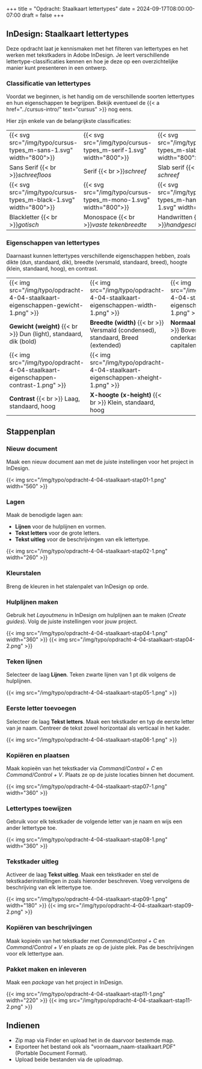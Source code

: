 +++
title = "Opdracht: Staalkaart lettertypes"
date = 2024-09-17T08:00:00-07:00
draft = false
+++

## InDesign: Staalkaart lettertypes

Deze opdracht laat je kennismaken met het filteren van lettertypes en het werken met tekstkaders in Adobe InDesign. Je leert verschillende lettertype-classificaties kennen en hoe je deze op een overzichtelijke manier kunt presenteren in een ontwerp.

### Classificatie van lettertypes

Voordat we beginnen, is het handig om de verschillende soorten lettertypes en hun eigenschappen te begrijpen. Bekijk eventueel de {{< a href="../cursus-intro/" text="cursus" >}} nog eens.

Hier zijn enkele van de belangrijkste classificaties:

|   |   |   |   |
|---|---|---|---|
|{{< svg src="/img/typo/cursus-types_m-sans-1.svg" width="800">}}|{{< svg src="/img/typo/cursus-types_m-serif-1.svg" width="800">}}|{{< svg src="/img/typo/cursus-types_m-slab-1.svg" width="800">}}|{{< svg src="/img/typo/cursus-types_m-script-1.svg" width="800">}}|
| Sans Serif {{< br >}}*schreefloos* | Serif {{< br >}}*schreef* | Slab serif {{< br >}}*blok schreef* | Script {{< br >}}*kalligrafisch* |
|{{< svg src="/img/typo/cursus-types_m-black-1.svg" width="800">}}|{{< svg src="/img/typo/cursus-types_m-mono-1.svg" width="800">}}|{{< svg src="/img/typo/cursus-types_m-handwritten-1.svg" width="800">}}|{{< svg src="/img/typo/cursus-types_m-display-1.svg" width="800">}}|
| Blackletter {{< br >}}*gotisch* | Monospace {{< br >}}*vaste tekenbreedte* | Handwritten {{< br >}}*handgeschreven* | Display {{< br >}}*decoratief* |

### Eigenschappen van lettertypes

Daarnaast kunnen lettertypes verschillende eigenschappen hebben, zoals dikte (dun, standaard, dik), breedte (versmald, standaard, breed), hoogte (klein, standaard, hoog), en contrast.

|   |   |   |
|---|---|---|
| {{< img src="/img/typo/opdracht-4-04-staalkaart-eigenschappen-gewicht-1.png" >}} |{{< img src="/img/typo/opdracht-4-04-staalkaart-eigenschappen-width-1.png" >}} | {{< img src="/img/typo/opdracht-4-04-staalkaart-eigenschappen-caps-1.png" >}} |
| **Gewicht (weight)** {{< br >}} Dun (light), standaard, dik (bold) | **Breedte (width)** {{< br >}} Versmald (condensed), standaard, Breed (extended) | **Normaal of caps** {{< br >}} Boven- en onderkasten, alleen capitalen | |
| {{< img src="/img/typo/opdracht-4-04-staalkaart-eigenschappen-contrast-1.png" >}} | {{< img src="/img/typo/opdracht-4-04-staalkaart-eigenschappen-xheight-1.png" >}} |
| **Contrast** {{< br >}} Laag, standaard, hoog | **X-hoogte (x-height)** {{< br >}} Klein, standaard, hoog |

## Stappenplan

### Nieuw document
Maak een nieuw document aan met de juiste instellingen voor het project in InDesign.

{{< img src="/img/typo/opdracht-4-04-staalkaart-stap01-1.png" width="560" >}}

### Lagen
Maak de benodigde lagen aan:
- **Lijnen** voor de hulplijnen en vormen.
- **Tekst letters** voor de grote letters.
- **Tekst uitleg** voor de beschrijvingen van elk lettertype.

{{< img src="/img/typo/opdracht-4-04-staalkaart-stap02-1.png" width="260" >}}

### Kleurstalen
Breng de kleuren in het stalenpalet van InDesign op orde.

### Hulplijnen maken
Gebruik het *Layoutmenu* in InDesign om hulplijnen aan te maken (*Create guides*). Volg de juiste instellingen voor jouw project.

{{< img src="/img/typo/opdracht-4-04-staalkaart-stap04-1.png" width="360" >}}
{{< img src="/img/typo/opdracht-4-04-staalkaart-stap04-2.png" >}}

### Teken lijnen
Selecteer de laag **Lijnen**. Teken zwarte lijnen van 1 pt dik volgens de hulplijnen.

{{< img src="/img/typo/opdracht-4-04-staalkaart-stap05-1.png" >}}

### Eerste letter toevoegen
Selecteer de laag **Tekst letters**. Maak een tekstkader en typ de eerste letter van je naam. Centreer de tekst zowel horizontaal als verticaal in het kader.

{{< img src="/img/typo/opdracht-4-04-staalkaart-stap06-1.png" >}}

### Kopiëren en plaatsen
Maak kopieën van het tekstkader via *Command/Control + C* en *Command/Control + V*. Plaats ze op de juiste locaties binnen het document.

{{< img src="/img/typo/opdracht-4-04-staalkaart-stap07-1.png" width="360" >}}

### Lettertypes toewijzen
Gebruik voor elk tekstkader de volgende letter van je naam en wijs een ander lettertype toe.

{{< img src="/img/typo/opdracht-4-04-staalkaart-stap08-1.png" width="360" >}}

### Tekstkader uitleg
Activeer de laag **Tekst uitleg**. Maak een tekstkader en stel de tekstkaderinstellingen in zoals hieronder beschreven. Voeg vervolgens de beschrijving van elk lettertype toe.

{{< img src="/img/typo/opdracht-4-04-staalkaart-stap09-1.png" width="180" >}}
{{< img src="/img/typo/opdracht-4-04-staalkaart-stap09-2.png" >}}

### Kopiëren van beschrijvingen
Maak kopieën van het tekstkader met *Command/Control + C* en *Command/Control + V* en plaats ze op de juiste plek. Pas de beschrijvingen voor elk lettertype aan.

### Pakket maken en inleveren
Maak een *package* van het project in InDesign. 

{{< img src="/img/typo/opdracht-4-04-staalkaart-stap11-1.png" width="220" >}}
{{< img src="/img/typo/opdracht-4-04-staalkaart-stap11-2.png" >}}

## Indienen
- Zip map via Finder en upload het in de daarvoor bestemde map.
- Exporteer het bestand ook als "voornaam_naam-staalkaart.PDF" (Portable Document Format).
- Upload beide bestanden via de uploadmap.